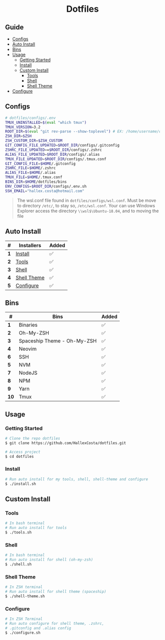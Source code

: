 <h1 align="center">Dotfiles</h1>

## Guide

- [Configs](#configs)
- [Auto Install](#install)
- [Bins](#bins)
- [Usage](#usage)
  - [Getting Started](#getting-started)
  - [Install](#install)
  - [Custom Install](#custom-install)
    - [Tools](#tools)
    - [Shell](#shell)
    - [Shell Theme](#shell-theme)
- [Configure](#configure)

[](#configs)

## Configs

```sh
# dotfiles/configs/.env
TMUX_UNINSTALLED=$(eval "which tmux")
TMUX_VERSION=3.2
ROOT_DIR=$(eval "git rev-parse --show-toplevel") # EX: /home/username/dotfiles
ZSH_DIR=$ZSH
ZSH_CUSTOM_DIR=$ZSH_CUSTOM
GIT_CONFIG_FILE_UPDATED=$ROOT_DIR/configs/.gitconfig
ZSHRC_FILE_UPDATED==$ROOT_DIR/configs/.zshrc
ALIAS_FILE_UPDATED=$ROOT_DIR/configs/.alias
TMUX_FILE_UPDATED=$ROOT_DIR/configs/.tmux.conf
GIT_CONFIG_FILE=$HOME/.gitconfig
ZSHRC_FILE=$HOME/.zshrc
ALIAS_FILE=$HOME/.alias
TMUX_FILE=$HOME/.tmux.conf
BINS_DIR=$HOME/dotfiles/bins
ENV_CONFIGS=$ROOT_DIR/configs/.env.sh
SSH_EMAIL="hallex.costa@hotmail.com"
```

> The wsl.conf file found in `dotfiles/configs/wsl.conf`.
> Must be move to directory `/etc/`, to stay so, `/etc/wsl.conf`.
> Your can use Windows Explorer access the directory
> `\\wsl$\Ubuntu-18.04`, and to moving the file

[](#auto-install)

## Auto Install

| #     | Installers                  | Added |
| ----- | --------------------------- | ----- |
| **1** | [Install](#install)             | ✅    |
| **2** | [Tools](#tools)             | ✅    |
| **3** | [Shell](#shell)             | ✅    |
| **4** | [Shell Theme](#shell-theme) | ✅    |
| **5** | [Configure](#configure)     | ✅    |

[](#bins)

## Bins

| #      | Bins                        | Added |
| ------ | --------------------------- | ----- |
| **1**  | Binaries                    | ✅    |
| **2**  | Oh-My-ZSH                   | ✅    |
| **3**  | Spaceship Theme - Oh-My-ZSH | ✅    |
| **4**  | Neovim                      | ✅    |
| **6**  | SSH                         | ✅    |
| **5**  | NVM                         | ✅    |
| **7**  | NodeJS                      | ✅    |
| **8**  | NPM                         | ✅    |
| **9**  | Yarn                        | ✅    |
| **10** | Tmux                        | ✅    |

[](#usage)

## Usage

[](#getting-started)

### Getting Started

```sh
# Clone the repo dotfiles
$ git clone https://github.com/HallexCosta/dotfiles.git

# Access project
$ cd dotfiles
```

[](#install)
### Install
```sh
# Run auto install for my tools, shell, shell-theme and configure
$ ./install.sh
```

[](#custom-install)
## Custom Install

### Tools

[](#tools)

```sh
# In bash terminal
# Run auto install for tools
$ ./tools.sh
```

### Shell

[](#shell)

```sh
# In bash terminal
# Run auto install for shell (oh-my-zsh)
$ ./shell.sh
```

### Shell Theme

[](#shell-theme)

```sh
# In ZSH terminal
# Run auto install for shell theme (spaceship)
$ ./shell-theme.sh
```

### Configure

[](#configure)

```sh
# In ZSH Terminal
# Run auto configure for shell theme, .zshrc,
# .gitconfig and .alias config
$ ./configure.sh
```
